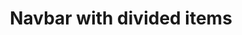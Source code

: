 ---
title: Navbar with divided items
category: Application
paid: true
isActive: true
ltr: {"preview":"function App() {\n\n    const [state, setState] = React.useState(false)\n\n    // Replace javascript:void(0) paths with your paths\n    const navigation = [\n        { title: \"Features\", path: \"javascript:void(0)\" },\n        { title: \"Integrations\", path: \"javascript:void(0)\" },\n        { title: \"Customers\", path: \"javascript:void(0)\" },\n        { title: \"Pricing\", path: \"javascript:void(0)\" }\n    ]\n\n    return (\n        <nav className=\"bg-white border-b w-full md:static md:text-sm md:border-none\">\n            <div className=\"items-center px-4 max-w-screen-xl mx-auto md:flex md:px-8\">\n                <div className=\"flex items-center justify-between py-3 md:py-5 md:block\">\n                    <a href=\"javascript:void(0)\">\n                        <img\n                            src=\"https://www.floatui.com/logo.svg\"\n                            width={120}\n                            height={50}\n                            alt=\"Float UI logo\"\n                        />\n                    </a>\n                    <div className=\"md:hidden\">\n                        <button className=\"text-gray-500 hover:text-gray-800\"\n                            onClick={() => setState(!state)}\n                        >\n                            {\n                                state ? (\n                                    <svg xmlns=\"http://www.w3.org/2000/svg\" className=\"h-6 w-6\" viewBox=\"0 0 20 20\" fill=\"currentColor\">\n                                        <path fillRule=\"evenodd\" d=\"M4.293 4.293a1 1 0 011.414 0L10 8.586l4.293-4.293a1 1 0 111.414 1.414L11.414 10l4.293 4.293a1 1 0 01-1.414 1.414L10 11.414l-4.293 4.293a1 1 0 01-1.414-1.414L8.586 10 4.293 5.707a1 1 0 010-1.414z\" clipRule=\"evenodd\" />\n                                    </svg>\n                                ) : (\n                                    <svg xmlns=\"http://www.w3.org/2000/svg\" fill=\"none\" viewBox=\"0 0 24 24\" strokeWidth={1.5} stroke=\"currentColor\" className=\"w-6 h-6\">\n                                        <path strokeLinecap=\"round\" strokeLinejoin=\"round\" d=\"M3.75 6.75h16.5M3.75 12h16.5m-16.5 5.25h16.5\" />\n                                    </svg>\n                                )\n                            }\n                        </button>\n                    </div>\n                </div>\n                <div className={`flex-1 pb-3 mt-8 md:block md:pb-0 md:mt-0 ${state ? 'block' : 'hidden'}`}>\n                    <ul className=\"justify-end items-center space-y-6 md:flex md:space-x-6 md:space-y-0\">\n                        {\n                            navigation.map((item, idx) => {\n                                return (\n                                    <li key={idx} className=\"text-gray-700 hover:text-indigo-600\">\n                                        <a href={item.path} className=\"block\">\n                                            {item.title}\n                                        </a>\n                                    </li>\n                                )\n                            })\n                        }\n                        <span className='hidden w-px h-6 bg-gray-300 md:block'></span>\n                        <div className='space-y-3 items-center gap-x-6 md:flex md:space-y-0'>\n                            <li>\n                                <a href=\"javascript:void(0)\" className=\"block py-3 text-center text-gray-700 hover:text-indigo-600 border rounded-lg md:border-none\">\n                                    Log in\n                                </a>\n                            </li>\n                            <li>\n                                <a href=\"javascript:void(0)\" className=\"block py-3 px-4 font-medium text-center text-white bg-indigo-600 hover:bg-indigo-500 active:bg-indigo-700 active:shadow-none rounded-lg shadow md:inline\">\n                                    Sign in\n                                </a>\n                            </li>\n                        </div>\n                    </ul>\n                </div>\n            </div>\n        </nav>\n    )\n}","react":{"jsxCss":[],"jsxTail":[{"label":"App.jsx","code":"import { useState } from 'react'\n\nexport default () => {\n\n    const [state, setState] = useState(false)\n\n    // Replace javascript:void(0) paths with your paths\n    const navigation = [\n        { title: \"Features\", path: \"javascript:void(0)\" },\n        { title: \"Integrations\", path: \"javascript:void(0)\" },\n        { title: \"Customers\", path: \"javascript:void(0)\" },\n        { title: \"Pricing\", path: \"javascript:void(0)\" }\n    ]\n\n    return (\n        <nav className=\"bg-white border-b w-full md:static md:text-sm md:border-none\">\n            <div className=\"items-center px-4 max-w-screen-xl mx-auto md:flex md:px-8\">\n                <div className=\"flex items-center justify-between py-3 md:py-5 md:block\">\n                    <a href=\"javascript:void(0)\">\n                        <img\n                            src=\"https://www.floatui.com/logo.svg\"\n                            width={120}\n                            height={50}\n                            alt=\"Float UI logo\"\n                        />\n                    </a>\n                    <div className=\"md:hidden\">\n                        <button className=\"text-gray-500 hover:text-gray-800\"\n                            onClick={() => setState(!state)}\n                        >\n                            {\n                                state ? (\n                                    <svg xmlns=\"http://www.w3.org/2000/svg\" className=\"h-6 w-6\" viewBox=\"0 0 20 20\" fill=\"currentColor\">\n                                        <path fillRule=\"evenodd\" d=\"M4.293 4.293a1 1 0 011.414 0L10 8.586l4.293-4.293a1 1 0 111.414 1.414L11.414 10l4.293 4.293a1 1 0 01-1.414 1.414L10 11.414l-4.293 4.293a1 1 0 01-1.414-1.414L8.586 10 4.293 5.707a1 1 0 010-1.414z\" clipRule=\"evenodd\" />\n                                    </svg>\n                                ) : (\n                                    <svg xmlns=\"http://www.w3.org/2000/svg\" fill=\"none\" viewBox=\"0 0 24 24\" strokeWidth={1.5} stroke=\"currentColor\" className=\"w-6 h-6\">\n                                        <path strokeLinecap=\"round\" strokeLinejoin=\"round\" d=\"M3.75 6.75h16.5M3.75 12h16.5m-16.5 5.25h16.5\" />\n                                    </svg>\n                                )\n                            }\n                        </button>\n                    </div>\n                </div>\n                <div className={`flex-1 pb-3 mt-8 md:block md:pb-0 md:mt-0 ${state ? 'block' : 'hidden'}`}>\n                    <ul className=\"justify-end items-center space-y-6 md:flex md:space-x-6 md:space-y-0\">\n                        {\n                            navigation.map((item, idx) => {\n                                return (\n                                    <li key={idx} className=\"text-gray-700 hover:text-indigo-600\">\n                                        <a href={item.path} className=\"block\">\n                                            {item.title}\n                                        </a>\n                                    </li>\n                                )\n                            })\n                        }\n                        <span className='hidden w-px h-6 bg-gray-300 md:block'></span>\n                        <div className='space-y-3 items-center gap-x-6 md:flex md:space-y-0'>\n                            <li>\n                                <a href=\"javascript:void(0)\" className=\"block py-3 text-center text-gray-700 hover:text-indigo-600 border rounded-lg md:border-none\">\n                                    Log in\n                                </a>\n                            </li>\n                            <li>\n                                <a href=\"javascript:void(0)\" className=\"block py-3 px-4 font-medium text-center text-white bg-indigo-600 hover:bg-indigo-500 active:bg-indigo-700 active:shadow-none rounded-lg shadow md:inline\">\n                                    Sign in\n                                </a>\n                            </li>\n                        </div>\n                    </ul>\n                </div>\n            </div>\n        </nav>\n    )\n}"}]},"vue":{"vueCss":[],"vueTail":[]}}
rtl: {"preview":"function App() {\n\n    const [state, setState] = React.useState(false)\n\n    // Replace javascript:void(0) paths with your paths\n    const navigation = [\n        { title: \"المميزات\", path: \"javascript:void(0)\" },\n        { title: \"التكاملات\", path: \"javascript:void(0)\" },\n        { title: \"العملاء\", path: \"javascript:void(0)\" },\n        { title: \"التسعير\", path: \"javascript:void(0)\" }\n    ]\n\n    return (\n        <nav className=\"bg-white border-b w-full md:static md:text-sm md:border-none\">\n            <div className=\"items-center px-4 max-w-screen-xl mx-auto md:flex md:px-8\">\n                <div className=\"flex items-center justify-between py-3 md:py-5 md:block\">\n                    <a href=\"javascript:void(0)\">\n                        <img\n                            src=\"https://www.floatui.com/logo.svg\"\n                            width={120}\n                            height={50}\n                            alt=\"Float UI logo\"\n                        />\n                    </a>\n                    <div className=\"md:hidden\">\n                        <button className=\"text-gray-500 hover:text-gray-800\"\n                            onClick={() => setState(!state)}\n                        >\n                            {\n                                state ? (\n                                    <svg xmlns=\"http://www.w3.org/2000/svg\" className=\"h-6 w-6\" viewBox=\"0 0 20 20\" fill=\"currentColor\">\n                                        <path fillRule=\"evenodd\" d=\"M4.293 4.293a1 1 0 011.414 0L10 8.586l4.293-4.293a1 1 0 111.414 1.414L11.414 10l4.293 4.293a1 1 0 01-1.414 1.414L10 11.414l-4.293 4.293a1 1 0 01-1.414-1.414L8.586 10 4.293 5.707a1 1 0 010-1.414z\" clipRule=\"evenodd\" />\n                                    </svg>\n                                ) : (\n                                    <svg xmlns=\"http://www.w3.org/2000/svg\" fill=\"none\" viewBox=\"0 0 24 24\" strokeWidth={1.5} stroke=\"currentColor\" className=\"w-6 h-6\">\n                                        <path strokeLinecap=\"round\" strokeLinejoin=\"round\" d=\"M3.75 6.75h16.5M3.75 12h16.5m-16.5 5.25h16.5\" />\n                                    </svg>\n                                )\n                            }\n                        </button>\n                    </div>\n                </div>\n                <div className={`flex-1 pb-3 mt-8 md:block md:pb-0 md:mt-0 ${state ? 'block' : 'hidden'}`}>\n                    <ul className=\"justify-end items-center space-y-6 md:flex md:space-x-6 md:space-x-reverse md:space-y-0\">\n                        {\n                            navigation.map((item, idx) => {\n                                return (\n                                    <li key={idx} className=\"text-gray-700 hover:text-indigo-600\">\n                                        <a href={item.path} className=\"block\">\n                                            {item.title}\n                                        </a>\n                                    </li>\n                                )\n                            })\n                        }\n                        <span className='hidden w-px h-6 bg-gray-300 md:block'></span>\n                        <div className='space-y-3 items-center gap-x-6 md:flex md:space-y-0'>\n                            <li>\n                                <a href=\"javascript:void(0)\" className=\"block py-3 text-center text-gray-700 hover:text-indigo-600 border rounded-lg md:border-none\">\n                                    تسجيل دخول\n                                </a>\n                            </li>\n                            <li>\n                                <a href=\"javascript:void(0)\" className=\"block py-3 px-4 font-medium text-center text-white bg-indigo-600 hover:bg-indigo-500 active:bg-indigo-700 active:shadow-none rounded-lg shadow md:inline\">\n                                    تسجيل\n                                </a>\n                            </li>\n                        </div>\n                    </ul>\n                </div>\n            </div>\n        </nav>\n    )\n}","react":{"jsxCss":[],"jsxTail":[{"label":"App.jsx","code":"import { useState } from 'react'\n\nexport default () => {\n\n    const [state, setState] = useState(false)\n\n    // Replace javascript:void(0) paths with your paths\n    const navigation = [\n        { title: \"المميزات\", path: \"javascript:void(0)\" },\n        { title: \"التكاملات\", path: \"javascript:void(0)\" },\n        { title: \"العملاء\", path: \"javascript:void(0)\" },\n        { title: \"التسعير\", path: \"javascript:void(0)\" }\n    ]\n\n    return (\n        <nav className=\"bg-white border-b w-full md:static md:text-sm md:border-none\">\n            <div className=\"items-center px-4 max-w-screen-xl mx-auto md:flex md:px-8\">\n                <div className=\"flex items-center justify-between py-3 md:py-5 md:block\">\n                    <a href=\"javascript:void(0)\">\n                        <img\n                            src=\"https://www.floatui.com/logo.svg\"\n                            width={120}\n                            height={50}\n                            alt=\"Float UI logo\"\n                        />\n                    </a>\n                    <div className=\"md:hidden\">\n                        <button className=\"text-gray-500 hover:text-gray-800\"\n                            onClick={() => setState(!state)}\n                        >\n                            {\n                                state ? (\n                                    <svg xmlns=\"http://www.w3.org/2000/svg\" className=\"h-6 w-6\" viewBox=\"0 0 20 20\" fill=\"currentColor\">\n                                        <path fillRule=\"evenodd\" d=\"M4.293 4.293a1 1 0 011.414 0L10 8.586l4.293-4.293a1 1 0 111.414 1.414L11.414 10l4.293 4.293a1 1 0 01-1.414 1.414L10 11.414l-4.293 4.293a1 1 0 01-1.414-1.414L8.586 10 4.293 5.707a1 1 0 010-1.414z\" clipRule=\"evenodd\" />\n                                    </svg>\n                                ) : (\n                                    <svg xmlns=\"http://www.w3.org/2000/svg\" fill=\"none\" viewBox=\"0 0 24 24\" strokeWidth={1.5} stroke=\"currentColor\" className=\"w-6 h-6\">\n                                        <path strokeLinecap=\"round\" strokeLinejoin=\"round\" d=\"M3.75 6.75h16.5M3.75 12h16.5m-16.5 5.25h16.5\" />\n                                    </svg>\n                                )\n                            }\n                        </button>\n                    </div>\n                </div>\n                <div className={`flex-1 pb-3 mt-8 md:block md:pb-0 md:mt-0 ${state ? 'block' : 'hidden'}`}>\n                    <ul className=\"justify-end items-center space-y-6 md:flex md:space-x-6 md:space-x-reverse md:space-y-0\">\n                        {\n                            navigation.map((item, idx) => {\n                                return (\n                                    <li key={idx} className=\"text-gray-700 hover:text-indigo-600\">\n                                        <a href={item.path} className=\"block\">\n                                            {item.title}\n                                        </a>\n                                    </li>\n                                )\n                            })\n                        }\n                        <span className='hidden w-px h-6 bg-gray-300 md:block'></span>\n                        <div className='space-y-3 items-center gap-x-6 md:flex md:space-y-0'>\n                            <li>\n                                <a href=\"javascript:void(0)\" className=\"block py-3 text-center text-gray-700 hover:text-indigo-600 border rounded-lg md:border-none\">\n                                    تسجيل دخول\n                                </a>\n                            </li>\n                            <li>\n                                <a href=\"javascript:void(0)\" className=\"block py-3 px-4 font-medium text-center text-white bg-indigo-600 hover:bg-indigo-500 active:bg-indigo-700 active:shadow-none rounded-lg shadow md:inline\">\n                                    تسجيل\n                                </a>\n                            </li>\n                        </div>\n                    </ul>\n                </div>\n            </div>\n        </nav>\n    )\n}"}]},"vue":{"vueCss":[],"vueTail":[]}}
slug: /navbars
id: c632b932-1e8a-498d-b06e-fb7b2b1ac194
created_at: 1668383451620
---